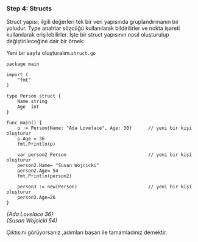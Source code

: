 ### Step 4: Structs

Struct yapısı, ilgili değerleri tek bir veri yapısında gruplandırmanın bir yoludur. Type anahtar sözcüğü kullanılarak bildirilirler ve nokta işareti kullanılarak erişilebilirler. İşte bir struct yapısının nasıl oluşturulup değiştirileceğine dair bir örnek:

Yeni bir sayfa oluşturalım.`struct.go`

```
package main

import (
	"fmt"
)

type Person struct {
	Name string
	Age  int
}

func main() {
	p := Person{Name: "Ada Lovelace", Age: 30}      // yeni bir kişi oluşturur
	p.Age = 36
	fmt.Println(p)
	
	var person2 Person                              // yeni bir kişi oluşturur 
	person2.Name= "Susan Wojcicki"
	person2.Age= 54
	fmt.Println(person2)
	
	person3 := new(Person)                          // yeni bir kişi oluşturur
	person3.Age=26
}

```

*{Ada Lovelace 36}* \
*{Susan Wojcicki 54}*

Çıktısını görüyorsanız ,adımları başarı ile tamamladınız demektir.